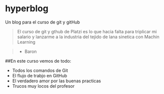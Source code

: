 # hyperblog
Un blog para el curso de git y gitHub

>El curso de git y gthub de Platzi es lo que hacia falta para triplicar mi 
salario y lanzarme a la industria del tejido de lana sinetica con 
Machin Learning

> + Baron

##En este curso vemos de todo:
+ Todos los comandos de Git
+ El flujo de trabjo en GitHub
+ El verdadero amor por las buenas practicas
+ Trucos muy locos del profesor
